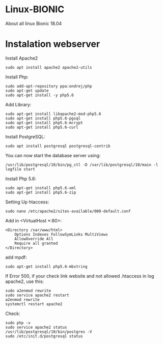 # Linux-BIONIC
About all linux Bionic 18.04

# Instalation webserver

Install Apache2

    sudo apt install apache2 apache2-utils

Install Php:

    sudo add-apt-repository ppa:ondrej/php
    sudo apt-get update
    sudo apt-get install -y php5.6

Add Library:
    
    sudo apt-get install libapache2-mod-php5.6
    sudo apt-get install php5.6-pgsql
    sudo apt-get install php5.6-mcrypt
    sudo apt-get install php5.6-curl

Install PostgreSQL:

    sudo apt install postgresql postgresql-contrib
    
You can now start the database server using:

    /usr/lib/postgresql/10/bin/pg_ctl -D /var/lib/postgresql/10/main -l logfile start
    
Install Php 5.6:

    sudo apt-get install php5.6-xml
    sudo apt-get install php5.6-zip
    
Setting Up htaccess:

    sudo nano /etc/apache2/sites-available/000-default.conf

Add in <VirtualHost *:80>:

    <Directory /var/www/html>
        Options Indexes FollowSymLinks MultiViews
        AllowOverride All
        Require all granted
    </Directory>
    
add mpdf:
  
    sudo apt-get install php5.6-mbstring

If Error 500, if your check link website and not allowed .htaccess in log apache2, use this:
  
    sudo a2enmod rewrite
    sudo service apache2 restart
    a2enmod rewrite
    systemctl restart apache2

Check:

    sudo php -v 
    sudo service apache2 status
    /usr/lib/postgresql/10/bin/postgres -V 
    sudo /etc/init.d/postgresql status
    
    
    
    
    
